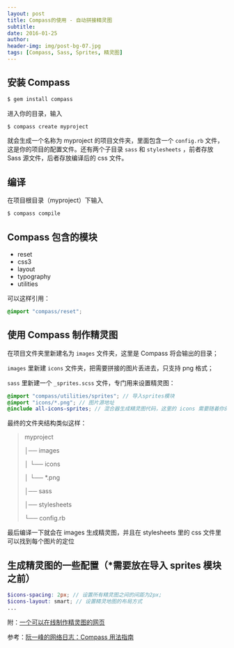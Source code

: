 ```yaml
---
layout: post
title: Compass的使用 - 自动拼接精灵图
subtitle:
date: 2016-01-25
author:
header-img: img/post-bg-07.jpg
tags: [Compass, Sass, Sprites, 精灵图]
---
```


## 安装 Compass

```bash
$ gem install compass
```

进入你的目录，输入

```bash
$ compass create myproject
```

就会生成一个名称为 myproject 的项目文件夹，里面包含一个 `config.rb` 文件，这是你的项目的配置文件。还有两个子目录 `sass` 和 `stylesheets` ，前者存放 Sass 源文件，后者存放编译后的 css 文件。

## 编译

在项目根目录（myproject）下输入

```bash
$ compass compile
```

## Compass 包含的模块

- reset
- css3
- layout
- typography
- utilities

可以这样引用：

```scss
@import "compass/reset";
```

## 使用 Compass 制作精灵图

在项目文件夹里新建名为 `images` 文件夹，这里是 Compass 将会输出的目录；

`images` 里新建 `icons` 文件夹，把需要拼接的图片丢进去，只支持 png 格式；

`sass` 里新建一个 `_sprites.scss` 文件，专门用来设置精灵图：

```scss
@import "compass/utilities/sprites"; // 导入sprites模块
@import "icons/*.png"; // 图片源地址
@include all-icons-sprites; // 混合器生成精灵图代码，这里的 icons 需要随着你的文件夹名来改变
```

最终的文件夹结构类似这样：

> myproject
>
>  │── images
>
>  │  └── icons
>
>  │    └── *.png
>
>  │── sass
>
>  │── stylesheets
>
>  └── config.rb

最后编译一下就会在 images 生成精灵图，并且在 stylesheets 里的 css 文件里可以找到每个图片的定位

## 生成精灵图的一些配置（*需要放在导入 sprites 模块之前）

```scss
$icons-spacing: 2px; // 设置所有精灵图之间的间距为2px;
$icons-layout: smart; // 设置精灵地图的布局方式
...
```

附：[一个可以在线制作精灵图的网页](http://alloyteam.github.io/gopng)

参考：[阮一峰的网络日志：Compass 用法指南](http://www.ruanyifeng.com/blog/2012/11/compass.html)